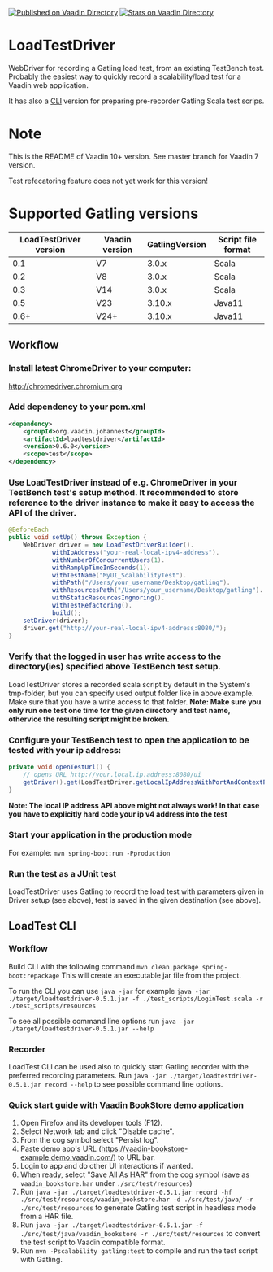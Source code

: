 [![Published on Vaadin  Directory](https://img.shields.io/badge/Vaadin%20Directory-published-00b4f0.svg)](https://vaadin.com/directory/component/loadtestdriver-add-on)
[![Stars on Vaadin Directory](https://img.shields.io/vaadin-directory/star/loadtestdriver-add-on.svg)](https://vaadin.com/directory/component/loadtestdriver-add-on)

LoadTestDriver
==============
WebDriver for recording a Gatling load test, from an existing TestBench test.
Probably the easiest way to quickly record a scalability/load test for a Vaadin web application.

It has also a [CLI](#LoadTest-CLI) version for preparing pre-recorder Gatling Scala test scrips.

Note
====
This is the README of Vaadin 10+ version. See master branch for Vaadin 7 version.

Test refecatoring feature does not yet work for this version!

Supported Gatling versions
====

| LoadTestDriver version | Vaadin version | GatlingVersion | Script file format |
|------------------------|-----------|-----------------|--------------------|
| 0.1                    | V7        | 3.0.x          | Scala              |
| 0.2                    | V8        | 3.0.x          | Scala              |
| 0.3                    | V14       | 3.0.x          | Scala              |
| 0.5                    | V23       | 3.10.x         | Java11             |
| 0.6+                   | V24+      | 3.10.x         | Java11             |


## Workflow
### Install latest ChromeDriver to your computer: 

http://chromedriver.chromium.org

### Add dependency to your pom.xml

```xml
<dependency>
	<groupId>org.vaadin.johannest</groupId>
	<artifactId>loadtestdriver</artifactId>
	<version>0.6.0</version>
    <scope>test</scope>
</dependency> 
```

### Use LoadTestDriver instead of e.g. ChromeDriver in your TestBench test's setup method. It recommended to store reference to the driver instance to make it easy to access the API of the driver.
```java
@BeforeEach
public void setUp() throws Exception {
	WebDriver driver = new LoadTestDriverBuilder().
			withIpAddress("your-real-local-ipv4-address").
			withNumberOfConcurrentUsers(1).
			withRampUpTimeInSeconds(1).
			withTestName("MyUI_ScalabilityTest").
			withPath("/Users/your_username/Desktop/gatling").
			withResourcesPath("/Users/your_username/Desktop/gatling").
			withStaticResourcesIngnoring().
			withTestRefactoring().
			build();
	setDriver(driver);
    driver.get("http://your-real-local-ipv4-address:8080/");
}
```

### Verify that the logged in user has write access to the directory(ies) specified above TestBench test setup.
LoadTestDriver stores a recorded scala script by default in the System's tmp-folder, but you can specify used output folder like in above example. Make sure that you have a write access to that folder.
**Note: Make sure you only run one test one time for the given directory and test name, othervice the resulting script might be broken.**

### Configure your TestBench test to open the application to be tested with your ip address:
```java
private void openTestUrl() {
	// opens URL http://your.local.ip.address:8080/ui
    getDriver().get(LoadTestDriver.getLocalIpAddressWithPortAndContextPath(8080,"ui"));
}
```
**Note: The local IP address API above might not always work! In that case you have to explicitly hard code your ip v4 address into the test**

### Start your application in the production mode
For example: `mvn spring-boot:run -Pproduction`

### Run the test as a JUnit test
LoadTestDriver uses Gatling to record the load test with parameters given in Driver setup (see above), test is saved in the given destination (see above).

## LoadTest CLI

### Workflow

Build CLI with the following command `mvn clean package spring-boot:repackage` This will create an executable jar file from the project.

To run the CLI you can use `java -jar` for example `java -jar ./target/loadtestdriver-0.5.1.jar -f ./test_scripts/LoginTest.scala -r ./test_scripts/resources`

To see all possible command line options run `java -jar ./target/loadtestdriver-0.5.1.jar --help`

### Recorder
LoadTest CLI can be used also to quickly start Gatling recorder with the preferred recording parameters. Run `java -jar ./target/loadtestdriver-0.5.1.jar record --help` to see possible command line options.

### Quick start guide with Vaadin BookStore demo application
1. Open Firefox and its developer tools (F12).
2. Select Network tab and click "Disable cache".
3. From the cog symbol select "Persist log".
4. Paste demo app's URL (https://vaadin-bookstore-example.demo.vaadin.com/) to URL bar.
5. Login to app and do other UI interactions if wanted.
6. When ready, select "Save All As HAR" from the cog symbol (save as `vaadin_bookstore.har` under `./src/test/resources`)
7. Run `java -jar ./target/loadtestdriver-0.5.1.jar record -hf ./src/test/resources/vaadin_bookstore.har -d ./src/test/java/ -r ./src/test/resources` to generate Gatling test script in headless mode from a HAR file.
8. Run `java -jar ./target/loadtestdriver-0.5.1.jar -f ./src/test/java/vaadin_bookstore -r ./src/test/resources` to convert the test script to Vaadin compatible format.
9. Run `mvn -Pscalability gatling:test` to compile and run the test script with Gatling. 
